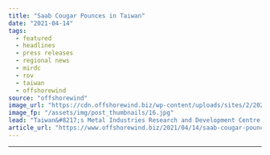 ```yaml
---
title: "Saab Cougar Pounces in Taiwan"
date: "2021-04-14"
tags: 
  - featured
  - headlines
  - press releases
  - regional news
  - mirdc
  - rov
  - taiwan
  - offshorewind
source: "offshorewind"
image_url: "https://cdn.offshorewind.biz/wp-content/uploads/sites/2/2021/04/13134502/Taiwanese-Secure-ROV-Training-for-Offshore-Wind.jpg"
image_fp: "/assets/img/post_thumbnails/16.jpg"
lead: "Taiwan&#8217;s Metal Industries Research and Development Centre (MIRDC) is set to train locals to"
article_url: "https://www.offshorewind.biz/2021/04/14/saab-cougar-pounces-in-taiwan/"
---
```


---

